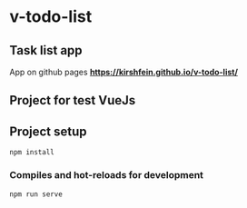 # v-todo-list

## Task list app
App on github pages **https://kirshfein.github.io/v-todo-list/**

## Project for test VueJs

## Project setup
```
npm install
```

### Compiles and hot-reloads for development
```
npm run serve
```
